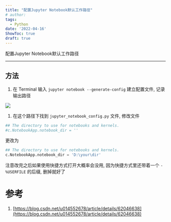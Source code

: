 ```yaml
---
title: "配置Jupyter Notebook默认工作路径"
# author: 
tags:
  - Python
date: '2022-04-16'
ShowToc: true
draft: true
---
```


配置Jupyter Notebook默认工作路径
<!--more-->

---

## 方法

1. 在 Terminal 输入 `jupyter notebook --generate-config` 建立配置文件, 记录输出路径

![](https://dynais-imh-hub.oss-cn-hangzhou.aliyuncs.com/img/202204162208323.png#center)


1. 在这个路径下找到 `jupyter_notebook_config.py` 文件, 修改文件

```python
## The directory to use for notebooks and kernels.
#c.NotebookApp.notebook_dir = ''
```

更改为

```python
## The directory to use for notebooks and kernels.
c.NotebookApp.notebook_dir = 'D:\your\dir'
```

注意改完之后如果使用快捷方式打开大概率会没用, 因为快捷方式里还带着一个 `-%USERFILE` 的后缀, 删掉就好了

# 参考

1. [https://blog.csdn.net/u014552678/article/details/62046638](https://blog.csdn.net/u014552678/article/details/62046638)
